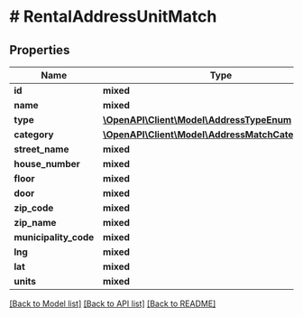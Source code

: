 # # RentalAddressUnitMatch

## Properties

Name | Type | Description | Notes
------------ | ------------- | ------------- | -------------
**id** | **mixed** |  |
**name** | **mixed** |  |
**type** | [**\OpenAPI\Client\Model\AddressTypeEnum**](AddressTypeEnum.md) |  |
**category** | [**\OpenAPI\Client\Model\AddressMatchCategoryEnum**](AddressMatchCategoryEnum.md) |  |
**street_name** | **mixed** |  |
**house_number** | **mixed** |  |
**floor** | **mixed** |  | [optional]
**door** | **mixed** |  | [optional]
**zip_code** | **mixed** |  |
**zip_name** | **mixed** |  |
**municipality_code** | **mixed** |  | [optional]
**lng** | **mixed** |  |
**lat** | **mixed** |  |
**units** | **mixed** |  | [optional]

[[Back to Model list]](../../README.md#models) [[Back to API list]](../../README.md#endpoints) [[Back to README]](../../README.md)
